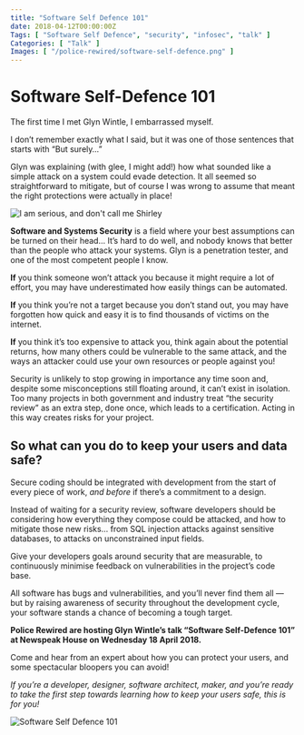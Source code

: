 ```yaml
---
title: "Software Self Defence 101"
date: 2018-04-12T00:00:00Z
Tags: [ "Software Self Defence", "security", "infosec", "talk" ]
Categories: [ "Talk" ]
Images: [ "/police-rewired/software-self-defence.png" ]
---
```


# Software Self-Defence 101

The first time I met Glyn Wintle, I embarrassed myself.

I don’t remember exactly what I said, but it was one of those sentences that starts with “But surely…”

Glyn was explaining (with glee, I might add!) how what sounded like a simple attack on a system could evade detection. It all seemed so straightforward to mitigate, but of course I was wrong to assume that meant the right protections were actually in place!

![I am serious, and don't call me Shirley](/memes/i-am-serious.jpeg)

**Software and Systems Security** is a field where your best assumptions can be turned on their head... It’s hard to do well, and nobody knows that better than the people who attack your systems. Glyn is a penetration tester, and one of the most competent people I know.

**If** you think someone won’t attack you because it might require a lot of effort, you may have underestimated how easily things can be automated.

**If** you think you’re not a target because you don’t stand out, you may have forgotten how quick and easy it is to find thousands of victims on the internet.

**If** you think it’s too expensive to attack you, think again about the potential returns, how many others could be vulnerable to the same attack, and the ways an attacker could use your own resources or people against you!

Security is unlikely to stop growing in importance any time soon and, despite some misconceptions still floating around, it can’t exist in isolation. Too many projects in both government and industry treat “the security review” as an extra step, done once, which leads to a certification. Acting in this way creates risks for your project.

## So what can you do to keep your users and data safe?

Secure coding should be integrated with development from the start of every piece of work, _and before_ if there’s a commitment to a design.

Instead of waiting for a security review, software developers should be considering how everything they compose could be attacked, and how to mitigate those new risks... from SQL injection attacks against sensitive databases, to attacks on unconstrained input fields.

Give your developers goals around security that are measurable, to continuously minimise feedback on vulnerabilities in the project’s code base.

All software has bugs and vulnerabilities, and you’ll never find them all — but by raising awareness of security throughout the development cycle, your software stands a chance of becoming a tough target.

**Police Rewired are hosting Glyn Wintle’s talk “Software Self-Defence 101” at Newspeak House on Wednesday 18 April 2018.**

Come and hear from an expert about how you can protect your users, and some spectacular bloopers you can avoid!

_If you’re a developer, designer, software architect, maker, and you’re ready to take the first step towards learning how to keep your users safe, this is for you!_

![Software Self Defence 101](/police-rewired/software-self-defence.png)